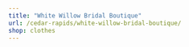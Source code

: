 ```yaml
---
title: "White Willow Bridal Boutique"
url: /cedar-rapids/white-willow-bridal-boutique/
shop: clothes
---
```

